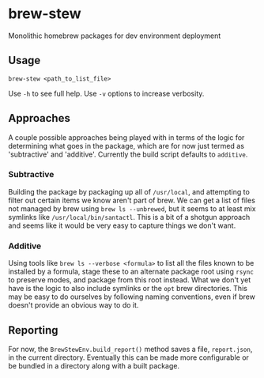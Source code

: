 # brew-stew
Monolithic homebrew packages for dev environment deployment

## Usage

`brew-stew <path_to_list_file>`

Use `-h` to see full help. Use `-v` options to increase verbosity.

## Approaches

A couple possible approaches being played with in terms of the logic for determining what goes in the package, which are for now just termed as 'subtractive' and 'additive'. Currently the build script defaults to `additive`.

### Subtractive

Building the package by packaging up all of `/usr/local`, and attempting to filter out certain items we know aren't part of brew. We can get a list of files not managed by brew using `brew ls --unbrewed`, but it seems to at least mix symlinks like `/usr/local/bin/santactl`. This is a bit of a shotgun approach and seems like it would be very easy to capture things we don't want.

### Additive

Using tools like `brew ls --verbose <formula>` to list all the files known to be installed by a formula, stage these to an alternate package root using `rsync` to preserve modes, and package from this root instead. What we don't yet have is the logic to also include symlinks or the `opt` brew directories. This may be easy to do ourselves by following naming conventions, even if brew doesn't provide an obvious way to do it.

## Reporting

For now, the `BrewStewEnv.build_report()` method saves a file, `report.json`, in the current directory. Eventually this can be made more configurable or be bundled in a directory along with a built package.
